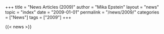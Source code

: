 +++
title = "News Articles (2009)"
author = "Mika Epstein"
layout = "news"
topic = "index"
date = "2009-01-01"
permalink = "/news/2009/"
categories = ["News"]
tags = ["2009"]
+++

{{< news >}}
